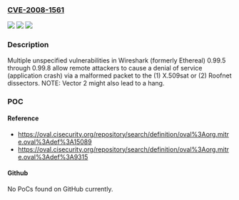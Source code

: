 ### [CVE-2008-1561](https://cve.mitre.org/cgi-bin/cvename.cgi?name=CVE-2008-1561)
![](https://img.shields.io/static/v1?label=Product&message=n%2Fa&color=blue)
![](https://img.shields.io/static/v1?label=Version&message=n%2Fa&color=blue)
![](https://img.shields.io/static/v1?label=Vulnerability&message=n%2Fa&color=brighgreen)

### Description

Multiple unspecified vulnerabilities in Wireshark (formerly Ethereal) 0.99.5 through 0.99.8 allow remote attackers to cause a denial of service (application crash) via a malformed packet to the (1) X.509sat or (2) Roofnet dissectors.  NOTE: Vector 2 might also lead to a hang.

### POC

#### Reference
- https://oval.cisecurity.org/repository/search/definition/oval%3Aorg.mitre.oval%3Adef%3A15089
- https://oval.cisecurity.org/repository/search/definition/oval%3Aorg.mitre.oval%3Adef%3A9315

#### Github
No PoCs found on GitHub currently.

